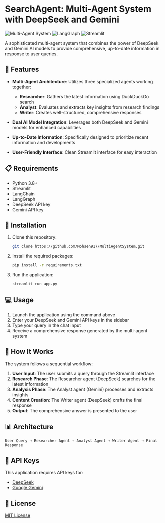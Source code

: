 # SearchAgent: Multi-Agent System with DeepSeek and Gemini

![Multi-Agent System](https://img.shields.io/badge/Multi--Agent-System-blue)
![LangGraph](https://img.shields.io/badge/LangGraph-Orchestration-green)
![Streamlit](https://img.shields.io/badge/Streamlit-UI-red)

A sophisticated multi-agent system that combines the power of DeepSeek and Gemini AI models to provide comprehensive, up-to-date information in response to user queries.

## 🌟 Features

- **Multi-Agent Architecture**: Utilizes three specialized agents working together:

  - **Researcher**: Gathers the latest information using DuckDuckGo search
  - **Analyst**: Evaluates and extracts key insights from research findings
  - **Writer**: Creates well-structured, comprehensive responses

- **Dual AI Model Integration**: Leverages both DeepSeek and Gemini models for enhanced capabilities

- **Up-to-Date Information**: Specifically designed to prioritize recent information and developments

- **User-Friendly Interface**: Clean Streamlit interface for easy interaction

## 📋 Requirements

- Python 3.8+
- Streamlit
- LangChain
- LangGraph
- DeepSeek API key
- Gemini API key

## 🚀 Installation

1. Clone this repository:

   ```bash
   git clone https://github.com/Mohsen917/MultiAgentSystem.git

   ```

2. Install the required packages:

   ```bash
   pip install -r requirements.txt
   ```

3. Run the application:
   ```bash
   streamlit run app.py
   ```

## 💻 Usage

1. Launch the application using the command above
2. Enter your DeepSeek and Gemini API keys in the sidebar
3. Type your query in the chat input
4. Receive a comprehensive response generated by the multi-agent system

## 🔧 How It Works

The system follows a sequential workflow:

1. **User Input**: The user submits a query through the Streamlit interface
2. **Research Phase**: The Researcher agent (DeepSeek) searches for the latest information
3. **Analysis Phase**: The Analyst agent (Gemini) processes and extracts insights
4. **Content Creation**: The Writer agent (DeepSeek) crafts the final response
5. **Output**: The comprehensive answer is presented to the user

## 📊 Architecture

```
User Query → Researcher Agent → Analyst Agent → Writer Agent → Final Response
```

## 🔑 API Keys

This application requires API keys for:

- [DeepSeek](https://platform.deepseek.com/)
- [Google Gemini](https://ai.google.dev/)

## 📝 License

[MIT License](LICENSE)
